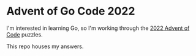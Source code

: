 # Advent of Go Code 2022
I'm interested in learning Go, so I'm working through the [2022 Advent of Code](https://adventofcode.com/2022) puzzles.

This repo houses my answers.
